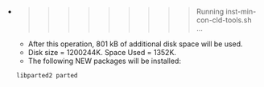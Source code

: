 * >>>>>>>>> Running inst-min-con-cld-tools.sh ...
  * After this operation, 801 kB of additional disk space will be used.
  * Disk size = 1200244K. Space Used = 1352K.
  * The following NEW packages will be installed:
  ```bash
  libparted2 parted
  ```
